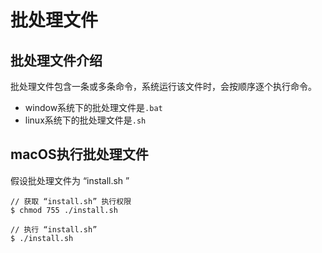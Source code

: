 # 批处理文件



## 批处理文件介绍

批处理文件包含一条或多条命令，系统运行该文件时，会按顺序逐个执行命令。
- window系统下的批处理文件是`.bat`
- linux系统下的批处理文件是`.sh`



## macOS执行批处理文件

假设批处理文件为 “install.sh ”

 ```
// 获取 “install.sh” 执行权限
$ chmod 755 ./install.sh 

// 执行 “install.sh”
$ ./install.sh 
 ```

